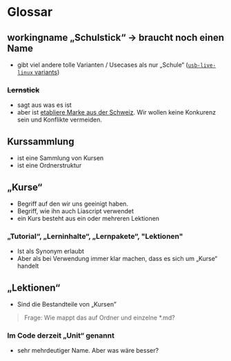 # Glossar

## workingname „Schulstick“ -> braucht noch einen Name

* gibt viel andere tolle Varianten / Usecases als nur „Schule“ ([`usb-live-linux` variants](https://github.com/fsfw-dresden/usb-live-linux/tree/main/variants.build))

### ~~Lernstick~~

* sagt aus was es ist
* aber ist [etabliere Marke aus der Schweiz](https://www.bfh.ch/de/forschung/forschungsbereiche/lernstick/). Wir wollen keine Konkurenz sein und Konflikte vermeiden.

## Kurssammlung

* ist eine Sammlung von Kursen
* ist eine Ordnerstruktur

## „Kurse“

* Begriff auf den wir uns geeinigt haben.
* Begriff, wie ihn auch Liascript verwendet
* ein Kurs besteht aus ein oder mehreren Lektionen

### „Tutorial“, „Lerninhalte“, „Lernpakete“, "Lektionen"

* Ist als Synonym erlaubt
* Aber als bei Verwendung immer klar machen, dass es sich um „Kurse“ handelt


## „Lektionen“

* Sind die Bestandteile von „Kursen”

> Frage: Wie mappt das auf Ordner und einzelne *.md?

### Im Code derzeit „Unit“ genannt

* sehr mehrdeutiger Name. Aber was wäre besser?
